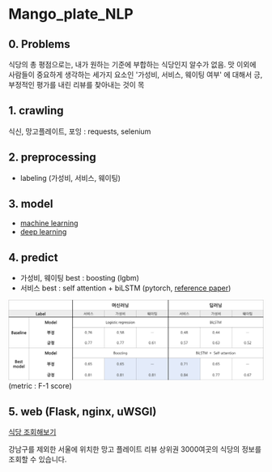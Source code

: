 # Mango_plate_NLP

## 0. Problems

식당의 총 평점으로는, 내가 원하는 기준에 부합하는 식당인지 알수가 없음. 맛 이외에 사람들이 중요하게 생각하는 세가지 요소인 '가성비, 서비스, 웨이팅 여부' 에 대해서 긍, 부정적인 평가를 내린 리뷰를 찾아내는 것이 목



## 1. crawling

식신, 망고플레이트, 포잉 : requests, selenium


## 2. preprocessing

- labeling (가성비, 서비스, 웨이팅)

## 3. model

- [machine learning](https://github.com/krisuety/Mango_plate_NLP/tree/master/model/machine_learning)
- [deep learning](https://github.com/krisuety/Mango_plate_NLP/tree/master/model/deep_learning)

## 4. predict

- 가성비, 웨이팅 best : boosting (lgbm)
- 서비스 best : self attention + biLSTM (pytorch, [reference paper](https://arxiv.org/pdf/1703.03130.pdf))


![image](material/result_NLP.png)
(metric : F-1 score)

## 5. web (Flask, nginx, uWSGI)

[식당 조회해보기](http://15.164.204.219)

강남구를 제외한 서울에 위치한 망고 플레이트 리뷰 상위권 3000여곳의 식당의 정보를 조회할 수 있습니다.
